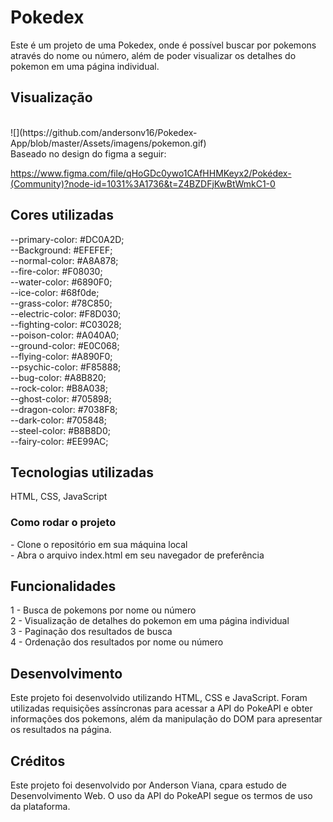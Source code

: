 <h1>Pokedex</h1>
Este é um projeto de uma Pokedex, onde é possível buscar por pokemons através do nome ou número, além de poder visualizar os detalhes do pokemon em uma página individual.
<h2>
Visualização
</h2>
<br>
![](https://github.com/andersonv16/Pokedex-App/blob/master/Assets/imagens/pokemon.gif)

<br>
Baseado no design do figma a seguir:

https://www.figma.com/file/qHoGDc0ywo1CAfHHMKeyx2/Pokédex-(Community)?node-id=1031%3A1736&t=Z4BZDFjKwBtWmkC1-0

<h2>
Cores utilizadas
</h2>
   --primary-color: #DC0A2D;<br>
   --Background:   #EFEFEF;<br>
   --normal-color: #A8A878;<br>
   --fire-color: #F08030;<br>
   --water-color: #6890F0;<br>
   --ice-color: #68f0de;<br>
   --grass-color: #78C850;<br>
   --electric-color: #F8D030;<br>
   --fighting-color: #C03028;<br>
   --poison-color: #A040A0;<br>
   --ground-color: #E0C068;<br>
   --flying-color: #A890F0;<br>
   --psychic-color: #F85888;<br>
   --bug-color: #A8B820;<br>
   --rock-color: #B8A038;<br>
   --ghost-color: #705898;<br>
   --dragon-color: #7038F8;<br>
   --dark-color: #705848;<br>
   --steel-color: #B8B8D0;<br>
   --fairy-color: #EE99AC;

<h2>
Tecnologias utilizadas
</h2>
HTML, 
CSS, 
JavaScript
<h3>
Como rodar o projeto
</h3>
- Clone o repositório em sua máquina local <br>
- Abra o arquivo index.html em seu navegador de preferência
<h2>
Funcionalidades
</h2>
1 - Busca de pokemons por nome ou número <br>
2 - Visualização de detalhes do pokemon em uma página individual <br>
3 - Paginação dos resultados de busca<br>
4 - Ordenação dos resultados por nome ou número
<h2>
Desenvolvimento
</h2>
Este projeto foi desenvolvido utilizando HTML, CSS e JavaScript. Foram utilizadas requisições assíncronas para acessar a API do PokeAPI e obter informações dos pokemons, além da manipulação do DOM para apresentar os resultados na página.

<h2>
Créditos
</h2>
Este projeto foi desenvolvido por Anderson Viana, cpara estudo de Desenvolvimento Web. O uso da API do PokeAPI segue os termos de uso da plataforma.
